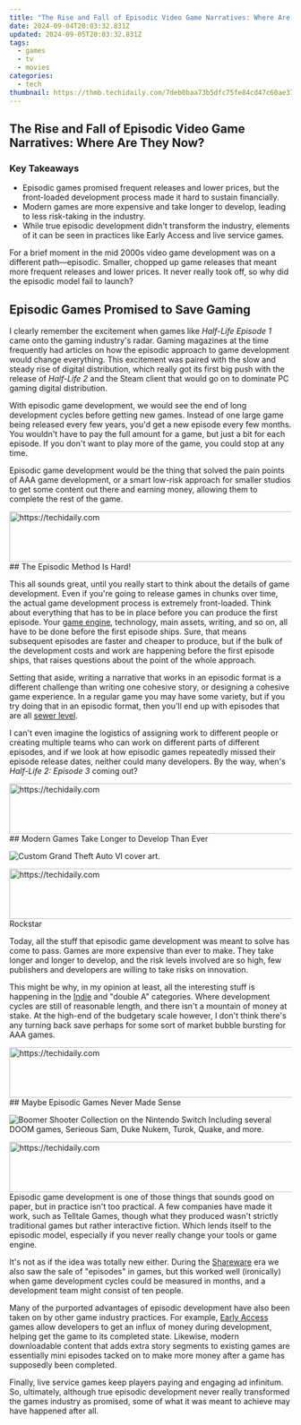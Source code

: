 ```yaml
---
title: "The Rise and Fall of Episodic Video Game Narratives: Where Are They Now?"
date: 2024-09-04T20:03:32.831Z
updated: 2024-09-05T20:03:32.831Z
tags:
  - games
  - tv
  - movies
categories:
  - tech
thumbnail: https://thmb.techidaily.com/7deb0baa73b5dfc75fe84cd47c60ae37428dbd6443868bb9392e788fdb87eec8.jpg
---
```


## The Rise and Fall of Episodic Video Game Narratives: Where Are They Now?

### Key Takeaways

* Episodic games promised frequent releases and lower prices, but the front-loaded development process made it hard to sustain financially.
* Modern games are more expensive and take longer to develop, leading to less risk-taking in the industry.
* While true episodic development didn't transform the industry, elements of it can be seen in practices like Early Access and live service games.

 For a brief moment in the mid 2000s video game development was on a different path—episodic. Smaller, chopped up game releases that meant more frequent releases and lower prices. It never really took off, so why did the episodic model fail to launch?

##  Episodic Games Promised to Save Gaming

 I clearly remember the excitement when games like _Half-Life Episode 1_ came onto the gaming industry's radar. Gaming magazines at the time frequently had articles on how the episodic approach to game development would change everything. This excitement was paired with the slow and steady rise of digital distribution, which really got its first big push with the release of _Half-Life 2_ and the Steam client that would go on to dominate PC gaming digital distribution.

 With episodic game development, we would see the end of long development cycles before getting new games. Instead of one large game being released every few years, you'd get a new episode every few months. You wouldn't have to pay the full amount for a game, but just a bit for each episode. If you don't want to play more of the game, you could stop at any time.

 Episodic game development would be the thing that solved the pain points of AAA game development, or a smart low-risk approach for smaller studios to get some content out there and earning money, allowing them to complete the rest of the game.

<!-- affiliate ads begin -->
<a href="https://arkmc.pxf.io/c/5597632/352557/5172" target="_top" id="352557">
  <img src="//a.impactradius-go.com/display-ad/5172-352557" border="0" alt="https://techidaily.com" width="720" height="90"/>
</a>
<img height="0" width="0" src="https://arkmc.pxf.io/i/5597632/352557/5172" style="position:absolute;visibility:hidden;" border="0" />
<!-- affiliate ads end -->
##  The Episodic Method Is Hard!

 This all sounds great, until you really start to think about the details of game development. Even if you're going to release games in chunks over time, the actual game development process is extremely front-loaded. Think about everything that has to be in place before you can produce the first episode. Your [game engine](https://instagram-video-recordings.techidaily.com/instacrafts-seamless-video-assemblies-on-androidios-for-2024/), technology, main assets, writing, and so on, all have to be done before the first episode ships. Sure, that means subsequent episodes are faster and cheaper to produce, but if the bulk of the development costs and work are happening before the first episode ships, that raises questions about the point of the whole approach.

 Setting that aside, writing a narrative that works in an episodic format is a different challenge than writing one cohesive story, or designing a cohesive game experience. In a regular game you may have some variety, but if you try doing that in an episodic format, then you'll end up with episodes that are all [sewer level](https://tvtropes.org/pmwiki/pmwiki.php/Main/DownTheDrain).

 I can't even imagine the logistics of assigning work to different people or creating multiple teams who can work on different parts of different episodes, and if we look at how episodic games repeatedly missed their episode release dates, neither could many developers. By the way, when's _Half-Life 2: Episode 3_ coming out?

<!-- affiliate ads begin -->
<a href="https://appsumo.8odi.net/c/5597632/2130891/7443" target="_top" id="2130891">
  <img src="//a.impactradius-go.com/display-ad/7443-2130891" border="0" alt="https://techidaily.com" width="728" height="90"/>
</a>
<img height="0" width="0" src="https://appsumo.8odi.net/i/5597632/2130891/7443" style="position:absolute;visibility:hidden;" border="0" />
<!-- affiliate ads end -->
##  Modern Games Take Longer to Develop Than Ever

![Custom Grand Theft Auto VI cover art.](https://static1.howtogeekimages.com/wordpress/wp-content/uploads/sharedimages/2024/04/gta6-custom-cover.jpg) 

<!-- affiliate ads begin -->
<a href="https://appsumo.8odi.net/c/5597632/2031472/7443" target="_top" id="2031472">
  <img src="//a.impactradius-go.com/display-ad/7443-2031472" border="0" alt="https://techidaily.com" width="728" height="90"/>
</a>
<img height="0" width="0" src="https://appsumo.8odi.net/i/5597632/2031472/7443" style="position:absolute;visibility:hidden;" border="0" />
<!-- affiliate ads end -->
Rockstar

 Today, all the stuff that episodic game development was meant to solve has come to pass. Games are more expensive than ever to make. They take longer and longer to develop, and the risk levels involved are so high, few publishers and developers are willing to take risks on innovation.

 This might be why, in my opinion at least, all the interesting stuff is happening in the [Indie](https://fix-guide.techidaily.com/how-to-fix-unresponsive-touch-screen-on-itel-s23plus-drfone-by-drfone-fix-android-problems-fix-android-problems/) and "double A" categories. Where development cycles are still of reasonable length, and there isn't a mountain of money at stake. At the high-end of the budgetary scale however, I don't think there's any turning back save perhaps for some sort of market bubble bursting for AAA games.

<!-- affiliate ads begin -->
<a href="https://appsumo.8odi.net/c/5597632/2094480/7443" target="_top" id="2094480">
  <img src="//a.impactradius-go.com/display-ad/7443-2094480" border="0" alt="https://techidaily.com" width="728" height="90"/>
</a>
<img height="0" width="0" src="https://appsumo.8odi.net/i/5597632/2094480/7443" style="position:absolute;visibility:hidden;" border="0" />
<!-- affiliate ads end -->
##  Maybe Episodic Games Never Made Sense

![Boomer Shooter Collection on the Nintendo Switch Including several DOOM games, Serieous Sam, Duke Nukem, Turok, Quake, and more.](https://static1.howtogeekimages.com/wordpress/wp-content/uploads/2023/11/boomer-shooters-switch.jpeg) 

<!-- affiliate ads begin -->
<a href="https://aligracehair.sjv.io/c/5597632/1925570/19272" target="_top" id="1925570">
  <img src="//a.impactradius-go.com/display-ad/19272-1925570" border="0" alt="https://techidaily.com" width="728" height="90"/>
</a>
<img height="0" width="0" src="https://aligracehair.sjv.io/i/5597632/1925570/19272" style="position:absolute;visibility:hidden;" border="0" />
<!-- affiliate ads end -->
 Episodic game development is one of those things that sounds good on paper, but in practice isn't too practical. A few companies have made it work, such as Telltale Games, though what they produced wasn't strictly traditional games but rather interactive fiction. Which lends itself to the episodic model, especially if you never really change your tools or game engine.

 It's not as if the idea was totally new either. During the [Shareware](https://vp-tips.techidaily.com/2024-approved-highlighting-the-best-ways-to-convert-youtube-to-mp4/) era we also saw the sale of "episodes" in games, but this worked well (ironically) when game development cycles could be measured in months, and a development team might consist of ten people.

 Many of the purported advantages of episodic development have also been taken on by other game industry practices. For example, [Early Access](https://smart-video-editing.techidaily.com/updated-top-free-video-editors-compatible-with-32-bit-windows-for-2024/) games allow developers to get an influx of money during development, helping get the game to its completed state. Likewise, modern downloadable content that adds extra story segments to existing games are essentially mini episodes tacked on to make more money after a game has supposedly been completed.

 Finally, live service games keep players paying and engaging ad infinitum. So, ultimately, although true episodic development never really transformed the games industry as promised, some of what it was meant to achieve may have happened after all.

<ins class="adsbygoogle"
     style="display:block"
     data-ad-format="autorelaxed"
     data-ad-client="ca-pub-7571918770474297"
     data-ad-slot="1223367746"></ins>



<ins class="adsbygoogle"
     style="display:block"
     data-ad-client="ca-pub-7571918770474297"
     data-ad-slot="8358498916"
     data-ad-format="auto"
     data-full-width-responsive="true"></ins>


